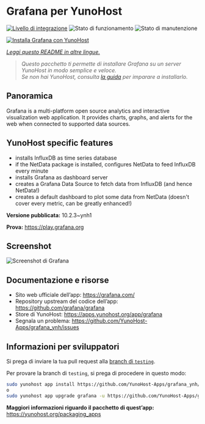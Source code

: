 <!--
N.B.: Questo README è stato automaticamente generato da <https://github.com/YunoHost/apps/tree/master/tools/readme_generator>
NON DEVE essere modificato manualmente.
-->

# Grafana per YunoHost

[![Livello di integrazione](https://dash.yunohost.org/integration/grafana.svg)](https://dash.yunohost.org/appci/app/grafana) ![Stato di funzionamento](https://ci-apps.yunohost.org/ci/badges/grafana.status.svg) ![Stato di manutenzione](https://ci-apps.yunohost.org/ci/badges/grafana.maintain.svg)

[![Installa Grafana con YunoHost](https://install-app.yunohost.org/install-with-yunohost.svg)](https://install-app.yunohost.org/?app=grafana)

*[Leggi questo README in altre lingue.](./ALL_README.md)*

> *Questo pacchetto ti permette di installare Grafana su un server YunoHost in modo semplice e veloce.*  
> *Se non hai YunoHost, consulta [la guida](https://yunohost.org/install) per imparare a installarlo.*

## Panoramica

Grafana is a multi-platform open source analytics and interactive visualization web application. It provides charts, graphs, and alerts for the web when connected to supported data sources.

## YunoHost specific features

* installs InfluxDB as time series database
* if the NetData package is installed, configures NetData to feed InfluxDB every minute
* installs Grafana as dashboard server
* creates a Grafana Data Source to fetch data from InfluxDB (and hence NetData!)
* creates a default dashboard to plot some data from NetData (doesn't cover every metric, can be greatly enhanced!)


**Versione pubblicata:** 10.2.3~ynh1

**Prova:** <https://play.grafana.org>

## Screenshot

![Screenshot di Grafana](./doc/screenshots/Grafana8_Kubernetes.jpg)

## Documentazione e risorse

- Sito web ufficiale dell’app: <https://grafana.com/>
- Repository upstream del codice dell’app: <https://github.com/grafana/grafana>
- Store di YunoHost: <https://apps.yunohost.org/app/grafana>
- Segnala un problema: <https://github.com/YunoHost-Apps/grafana_ynh/issues>

## Informazioni per sviluppatori

Si prega di inviare la tua pull request alla [branch di `testing`](https://github.com/YunoHost-Apps/grafana_ynh/tree/testing).

Per provare la branch di `testing`, si prega di procedere in questo modo:

```bash
sudo yunohost app install https://github.com/YunoHost-Apps/grafana_ynh/tree/testing --debug
o
sudo yunohost app upgrade grafana -u https://github.com/YunoHost-Apps/grafana_ynh/tree/testing --debug
```

**Maggiori informazioni riguardo il pacchetto di quest’app:** <https://yunohost.org/packaging_apps>
